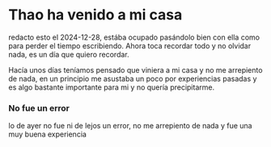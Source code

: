 # Thao ha venido a mi casa

redacto esto el 2024-12-28, estába ocupado pasándolo bien con ella como para perder el tiempo escribiendo. Ahora toca recordar todo y no olvidar nada, es un día que quiero recordar.

Hacía unos días teníamos pensado que viniera a mi casa y no me arrepiento de nada, en un principio me asustaba un poco por experiencias pasadas y es algo bastante importante para mi y no quería precipitarme.

### No fue un error
lo de ayer no fue ni de lejos un error, no me arrepiento de nada y fue una muy buena experiencia